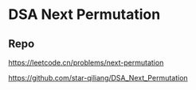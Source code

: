 # DSA Next Permutation
## Repo

https://leetcode.cn/problems/next-permutation

https://github.com/star-qiliang/DSA_Next_Permutation